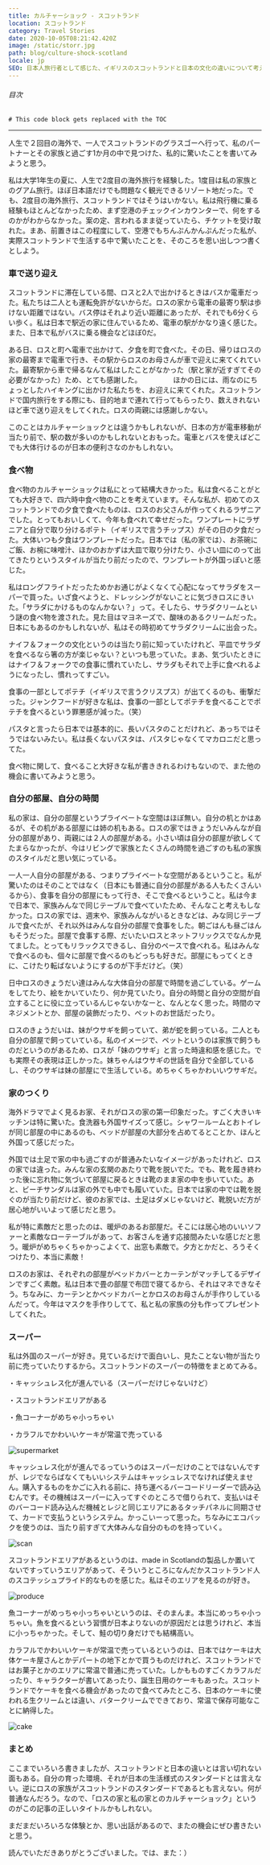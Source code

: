 ```yaml
---
title: カルチャーショック - スコットランド
location: スコットランド
category: Travel Stories
date: 2020-10-05T08:21:42.420Z
image: /static/storr.jpg
path: blog/culture-shock-scotland
locale: jp
SEO: 日本人旅行者として感じた、イギリスのスコットランドと日本の文化の違いについて考えたこと
---
```


###### 目次
```toc
# This code block gets replaced with the TOC
```

---

人生で２回目の海外で、一人でスコットランドのグラスゴーへ行って、私のパートナーとその家族と過ごす1か月の中で見つけた、私的に驚いたことを書いてみようと思う。

私は大学1年生の夏に、人生で2度目の海外旅行を経験した。1度目は私の家族とのグアム旅行。ほぼ日本語だけでも問題なく観光できるリゾート地だった。でも、2度目の海外旅行、スコットランドではそうはいかない。私は飛行機に乗る経験もほとんどなかったため、まず空港のチェックインカウンターで、何をするのかがわからなかった。案の定、言われるまま従っていたら、チケットを受け取れた。まあ、前置きはこの程度にして、空港でもちんぷんかんぷんだった私が、実際スコットランドで生活する中で驚いたことを、そのころを思い出しつつ書くとしよう。

### 車で送り迎え

スコットランドに滞在している間、ロスと2人で出かけるときはバスか電車だった。私たちは二人とも運転免許がないからだ。ロスの家から電車の最寄り駅は歩けない距離ではない。バス停はそれより近い距離にあったが、それでも6分くらい歩く。私は日本で駅近の家に住んでいるため、電車の駅がかなり遠く感じた。また、日本で私がバスに乗る機会などほぼ0だ。

ある日、ロスと町へ電車で出かけて、夕食を町で食べた。その日、帰りはロスの家の最寄まで電車で行き、その駅からロスのお母さんが車で迎えに来てくれていた。最寄駅から車で帰るなんて私はしたことがなかった（駅と家が近すぎてその必要がなかった）ため、とても感謝した。　　　　　ほかの日には、雨なのにちょっとしたハイキングに出かけた私たちを、お迎えに来てくれた。スコットランドで国内旅行をする際にも、目的地まで連れて行ってもらったり、数えきれないほど車で送り迎えをしてくれた。ロスの両親には感謝しかない。

このことはカルチャーショックとは違うかもしれないが、日本の方が電車移動が当たり前で、駅の数が多いのかもしれないとおもった。電車とバスを使えばどこでも大体行けるのが日本の便利さなのかもしれない。

### 食べ物

食べ物のカルチャーショックは私にとって結構大きかった。私は食べることがとても大好きで、四六時中食べ物のことを考えています。そんな私が、初めてのスコットランドでの夕食で食べたものは、ロスのお父さんが作ってくれるラザニアでした。とってもおいしくて、今年も食べれて幸せだった。ワンプレートにラザニアと自分で取り分けるポテト（イギリスで言うチップス）がその日の夕食だった。大体いつも夕食はワンプレートだった。日本では（私の家では）、お茶碗にご飯、お椀に味噌汁、ほかのおかずは大皿で取り分けたり、小さい皿にのって出てきたりというスタイルが当たり前だったので、ワンプレートが外国っぽいと感じた。

私はロングフライトだったためかお通じがよくなくて心配になってサラダをスーパーで買った。いざ食べようと、ドレッシングがないことに気づきロスにきいた。「サラダにかけるものなんかない？」って。そしたら、サラダクリームという謎の食べ物を渡された。見た目はマヨネーズで、酸味のあるクリームだった。日本にもあるのかもしれないが、私はその時初めてサラダクリームに出会った。

ナイフ＆フォークの文化というのは当たり前に知っていたけれど、平皿でサラダを食べるなら箸の方が楽じゃない？といつも思っていた。まあ、気づいたときにはナイフ＆フォークでの食事に慣れていたし、サラダもそれで上手に食べれるようになったし、慣れってすごい。

食事の一部としてポテチ（イギリスで言うクリスプス）が出てくるのも、衝撃だった。ジャンクフードが好きな私は、食事の一部としてポテチを食べることでポテチを食べるという罪悪感が減った。（笑）

パスタと言ったら日本では基本的に、長いパスタのことだけれど、あっちではそうではないみたい。私は長くないパスタは、パスタじゃなくてマカロニだと思ってた。

食べ物に関して、食べること大好きな私が書ききれるわけもないので、また他の機会に書いてみようと思う。

### 自分の部屋、自分の時間

私の家は、自分の部屋というプライベートな空間はほぼ無い。自分の机とかはあるが、その机がある部屋には姉の机もある。ロスの家ではきょうだいみんなが自分の部屋があり、両親には２人の部屋がある。小さい頃は自分の部屋が欲しくてたまらなかったが、今はリビングで家族とたくさんの時間を過ごすのも私の家族のスタイルだと思い気にっている。

一人一人自分の部屋がある、つまりプライベートな空間があるということ。私が驚いたのはそのことではなく（日本にも普通に自分の部屋がある人もたくさんいるから）、食事を自分の部屋にもって行き、そこで食べるということ。私は今まで日本で、家族みんなで同じテーブルで食べていたため、そんなこと考えもしなかった。ロスの家では、週末や、家族みんながいるときなどは、みな同じテーブルで食べたが、それ以外はみんな自分の部屋で食事をした。朝ごはんも昼ごはんもそうだった。部屋で食事する際、だいたいロスとネットフリックスでなんか見てました。とってもリラックスできるし、自分のペースで食べれる。私はみんなで食べるのも、個々に部屋で食べるのもどっちも好きだ。部屋にもってくときに、こけたり転ばないようにするのが下手だけど。（笑）

日中ロスのきょうだい達はみんな大体自分の部屋で時間を過ごしている。ゲームをしてたり、絵をかいていたり、何か見ていたり。自分の時間と自分の空間が自立することに役に立っているんじゃないかなーと、なんとなく思った。時間のマネジメントとか、部屋の装飾だったり、ペットのお世話だったり。

ロスのきょうだいは、妹がウサギを飼っていて、弟が蛇を飼っている。二人とも自分の部屋で飼っていている。私のイメージで、ペットというのは家族で飼うものだというのがあるため、ロスが「妹のウサギ」と言った時違和感を感じた。でも実際その表現は正しかった。妹ちゃんはウサギの世話を自分で全部しているし、そのウサギは妹の部屋にで生活している。めちゃくちゃかわいいウサギだ。

### 家のつくり

海外ドラマでよく見るお家、それがロスの家の第一印象だった。すごく大きいキッチンは特に驚いた。食洗器も外国サイズって感じ。シャワールームとおトイレが同じ部屋の中にあるのも、ベッドが部屋の大部分を占めてるとことか、ほんと外国って感じだった。

外国では土足で家の中も過ごすのが普通みたいなイメージがあったけれど、ロスの家では違った。みんな家の玄関のあたりで靴を脱いでた。でも、靴を履き終わった後に忘れ物に気づいて部屋に戻るときは靴のまま家の中を歩いていた。あと、ビーチサンダルは家の外でも中でも履いていた。日本では家の中では靴を脱ぐのが当たり前だけど、彼のお家では、土足はダメじゃないけど、靴脱いだ方が居心地がいいよって感じだと思う。

私が特に素敵だと思ったのは、暖炉のあるお部屋だ。そこには居心地のいいソファーと素敵なローテーブルがあって、お客さんを通す応接間みたいな感じだと思う。暖炉がめちゃくちゃかっこよくて、出窓も素敵で。夕方とかだと、ろうそくつけたり、本当に素敵！

ロスのお家は、それぞれの部屋がベッドカバーとカーテンがマッチしてるデザインですごく素敵。私は日本で畳の部屋で布団で寝てるから、それはマネできなそう。ちなみに、カーテンとかベッドカバーとかロスのお母さんが手作りしているんだって。今年はマスクを手作りしてて、私と私の家族の分も作ってプレゼントしてくれた。

### スーパー

私は外国のスーパーが好き。見ているだけで面白いし、見たことない物が当たり前に売っていたりするから。スコットランドのスーパーの特徴をまとめてみる。

・キャッシュレス化が進んでいる（スーパーだけじゃないけど）

・スコットランドエリアがある

・魚コーナーがめちゃ小っちゃい

・カラフルでかわいいケーキが常温で売っている

![supermarket](../../img/asda.jpg "supermarket")

キャッシュレス化がが進んでるっていうのはスーパーだけのことではないんですが、レジでならばなくてもいいシステムはキャッシュレスでなければ使えません。購入するものをかごに入れる前に、持ち運べるバーコードリーダーで読み込むんです。その機械はスーパーに入ってすぐのところで借りられて、支払いはそのバーコード読み込んだ機械とレジと同じエリアにあるタッチパネルに同期させて、カードで支払うというシステム。かっこいーって思った。ちなみにエコバックを使うのは、当たり前すぎて大体みんな自分のものを持っていく。

![scan](../../img/scan.jpg "scan")

スコットランドエリアがあるというのは、made in Scotlandの製品しか置いてないですっていうエリアがあって、そういうところになんだかスコットランド人のスコテッシュプライド的なものを感じた。私はそのエリアを見るのが好き。

![produce](../../img/produce.jpg "produce")

魚コーナーがめっちゃ小っちゃいというのは、そのまんま。本当にめっちゃ小っちゃい。魚を食べるという習慣が日本よりないのが原因だとは思うけれど、本当に小っちゃかった。そして、鮭の切り身だけでも結構高い。

カラフルでかわいいケーキが常温で売っているというのは、日本ではケーキは大体ケーキ屋さんとかデパートの地下とかで買うものだけれど、スコットランドではお菓子とかのエリアに常温で普通に売っていた。しかもものすごくカラフルだったり、キャラクターが書いてあったり、誕生日用のケーキもあった。スコットランドでケーキを食べる機会があったので食べてみたところ、日本のケーキに使われる生クリームとは違い、バタークリームでできており、常温で保存可能なことに納得した。

![cake](../../img/cake.jpg "cake")

### まとめ

ここまでいろいろ書きましたが、スコットランドと日本の違いとは言い切れない面もある。自分の育った環境、それが日本の生活様式のスタンダードとは言えない。逆にロスの家族がスコットランドのスタンダードであるとも言えない。何が普通なんだろう。なので、「ロスの家と私の家とのカルチャーショック」というのがこの記事の正しいタイトルかもしれない。

まだまだいろいろな体験とか、思い出話があるので、またの機会にぜひ書きたいと思う。

読んでいただきありがとうございました。では、また：）